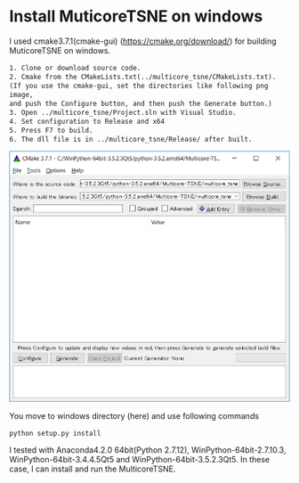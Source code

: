 # Install MuticoreTSNE on windows
I used cmake3.7.1(cmake-gui)  (https://cmake.org/download/) for building MuticoreTSNE on windows. 
```
1. Clone or download source code. 
2. Cmake from the CMakeLists.txt(../multicore_tsne/CMakeLists.txt). 
(If you use the cmake-gui, set the directories like following png image, 
and push the Configure button, and then push the Generate button.) 
3. Open ../multicore_tsne/Project.sln with Visual Studio. 
4. Set configuration to Release and x64 
5. Press F7 to build.
6. The dll file is in ../multicore_tsne/Release/ after built. 
```
![cmake-gui](./cmake-gui.png) 

You move to windows directory (here) and use following commands 

```
python setup.py install 
```

I tested with Anaconda4.2.0 64bit(Python 2.7.12), WinPython-64bit-2.7.10.3, WinPython-64bit-3.4.4.5Qt5 
and WinPython-64bit-3.5.2.3Qt5. In these case, I can install and run the MulticoreTSNE. 
 
